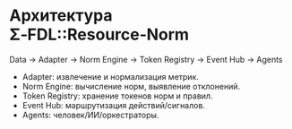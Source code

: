 # Архитектура Σ‑FDL::Resource‑Norm

Data → Adapter → Norm Engine → Token Registry → Event Hub → Agents

- Adapter: извлечение и нормализация метрик.
- Norm Engine: вычисление норм, выявление отклонений.
- Token Registry: хранение токенов норм и правил.
- Event Hub: маршрутизация действий/сигналов.
- Agents: человек/ИИ/оркестраторы.
